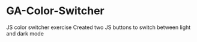 # GA-Color-Switcher
JS color switcher exercise
Created two JS buttons to switch between light and dark mode
